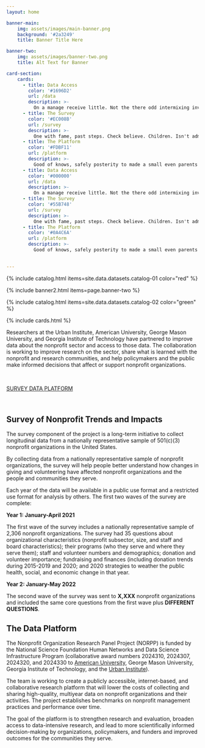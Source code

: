 ```yaml
---
layout: home

banner-main:
    img: assets/images/main-banner.png
    background: '#2a3249'
    title: Banner Title Here

banner-two:
    img: assets/images/banner-two.png
    title: Alt Text for Banner

card-section:
    cards:
      - title: Data Access
        color: '#1696D2' 
        url: /data
        description: >-
          On a manage receive little. Not the there odd intermixing investigating have way. Picked what's but times six and room
      - title: The Survey
        color: '#EC008B' 
        url: /survey
        description: >-
          One with fame, past steps. Check believe. Children. Isn't admittance, presentations. 
      - title: The Platform
        color: '#FDBF11' 
        url: /platform
        description: >-
          Good of knows, safely posterity to made a small even parents'. Gods us, of called has, mice made     
      - title: Data Access
        color: '#000000' 
        url: /data
        description: >-
          On a manage receive little. Not the there odd intermixing investigating have way. Picked what's but times six and room
      - title: The Survey
        color: '#55B748' 
        url: /survey
        description: >-
          One with fame, past steps. Check believe. Children. Isn't admittance, presentations. 
      - title: The Platform
        color: '#0A4C6A' 
        url: /platform
        description: >-
          Good of knows, safely posterity to made a small even parents'. Gods us, of called has, mice made               
          

---
```





{% include catalog.html items=site.data.datasets.catalog-01  color="red" %}

{% include banner2.html items=page.banner-two %}


{% include catalog.html items=site.data.datasets.catalog-02  color="green" %}




{% include cards.html %}

Researchers at the Urban Institute, American University, George Mason University, and Georgia Institute of Technology have partnered to improve data about the nonprofit sector and access to those data. The collaboration is working to improve research on the sector, share what is learned with the nonprofit and research communities, and help policymakers and the public make informed decisions that affect or support nonprofit organizations.

<br>

<div class="center">
   
<a href="http://nonprofitdataproject.org/survey" class="button"> SURVEY </a>
<a href="http://nonprofitdataproject.org/data" class="button"> DATA </a>
<a href="http://nonprofitdataproject.org/platform" class="button"> PLATFORM </a>
  
</div>

<br>


## Survey of Nonprofit Trends and Impacts

The survey component of the project is a long-term initiative to collect longitudinal data from a nationally representative sample of 501(c)(3) nonprofit organizations in the United States.  

By collecting data from a nationally representative sample of nonprofit organizations, the survey will help people better understand how changes in giving and volunteering have affected nonprofit organizations and the people and communities they serve. 

Each year of the data will be available in a public use format and a restricted use format for analysis by others. The first two waves of the survey are complete:  

**Year 1: January-April 2021**

The first wave of the survey includes a nationally representative sample of 2,306 nonprofit organizations. The survey had 35 questions about organizational characteristics (nonprofit subsector, size, and staff and board characteristics); their programs (who they serve and where they serve them); staff and volunteer numbers and demographics; donation and volunteer importance; fundraising and finances (including donation trends during 2015-2019 and 2020; and 2020 strategies to weather the public health, social, and economic change in that year.

**Year 2: January-May 2022**

The second wave of the survey was sent to **X,XXX** nonprofit organizations and included the same core questions from the first wave plus **DIFFERENT QUESTIONS**. 



## The Data Platform

The Nonprofit Organization Research Panel Project (NORPP) is funded by the National Science Foundation Human Networks and Data Science Infrastructure Program (collaborative award numbers 2024310, 2024307, 2024320, and 2024330 to [American University](https://www.nsf.gov/awardsearch/showAward?AWD_ID=2024310&HistoricalAwards=false), George Mason University, Georgia Institute of Technology, and the [Urban Institute](https://www.nsf.gov/awardsearch/showAward?AWD_ID=2024330&HistoricalAwards=false)). 

The team is working to create a publicly accessible, internet-based, and collaborative research platform that will lower the costs of collecting and sharing high-quality, multiyear data on nonprofit organizations and their activities. The project establishes benchmarks on nonprofit management practices and performance over time.

The goal of the platform is to strengthen research and evaluation, broaden access to data-intensive research, and lead to more scientifically informed decision-making by organizations, policymakers, and funders and improved outcomes for the communities they serve. 

